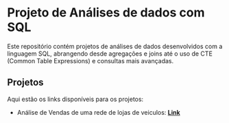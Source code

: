 # Projeto de Análises de dados com SQL

Este repositório contém projetos de análises de dados desenvolvidos com a linguagem SQL, abrangendo desde agregações e joins até o uso de CTE (Common Table Expressions) e consultas mais avançadas.

## Projetos 

Aqui estão os links disponíveis para os projetos:

- Análise de Vendas de uma rede de lojas de veiculos: [**Link**](https://github.com/thuanyvermelho/Analises_Dados_SQL/tree/1---An%C3%A1lise-de-Vendas-de-uma-rede-de-lojas-de-veiculos)


